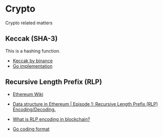 # Crypto

Crypto related matters

## Keccak (SHA-3)

This is a hashing function.

* [Keccak by binance](https://academy.binance.com/en/glossary/keccak)
* [Go implementation](https://github.com/ethereum/go-ethereum/blob/master/crypto/crypto.go)

## Recursive Length Prefix (RLP)

* [Ethereum Wiki](https://eth.wiki/fundamentals/rlp)
* [Data structure in Ethereum | Episode 1: Recursive Length Prefix (RLP) Encoding/Decoding.](https://medium.com/coinmonks/data-structure-in-ethereum-episode-1-recursive-length-prefix-rlp-encoding-decoding-d1016832f919)
* [What is RLP encoding in blockchain?](https://www.codetd.com/en/article/12305023)

* [Go coding format](https://github.com/ethereum/go-ethereum/blob/59f0e8ae60c777bef384f045edf2a816c4a3ca9d/rlp/encode_test.go#L91)